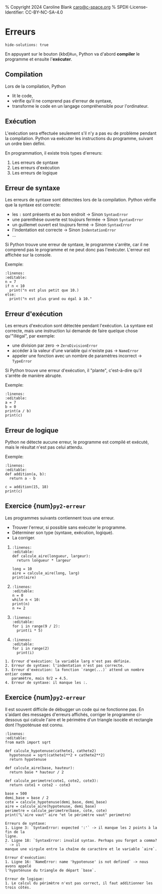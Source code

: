 % Copyright 2024 Caroline Blank <caro@c-space.org>
% SPDX-License-Identifier: CC-BY-NC-SA-4.0

# Erreurs

```{metadata}
hide-solutions: true
```

En appuyant sur le bouton {kbd}`Run`, Python va d'abord **compiler** le
programme et ensuite l'**exécuter**.

## Compilation

Lors de la compilation, Python
- lit le code,
- vérifie qu'il ne comprend pas d'erreur de syntaxe,
- transforme le code en un langage compréhensible pour l'ordinateur.

## Exécution

L'exécution sera effectuée seulement s'il n'y a pas eu de problème pendant
la compilation. Python va exécuter les instructions du programme, suivant un
ordre bien défini.

En programmation, il existe trois types d'erreurs:
1. Les erreurs de syntaxe
2. Les erreurs d'exécution
3. Les erreurs de logique

## Erreur de syntaxe

Les erreurs de syntaxe sont détectées lors de la compilation. Python vérifie que
la syntaxe est correcte:
- les `:` sont présents et au bon endroit -> Sinon `SyntaxError`
- une parenthèse ouverte est toujours fermée -> Sinon `SyntaxError`
- un guillemet ouvert est toujours fermé -> Sinon `SyntaxError`
- l'indentation est correcte -> Sinon `IndentationError`
- ...

Si Python trouve une erreur de syntaxe, le programme s'arrête, car il ne
comprend pas le programme et ne peut donc pas l'exécuter. L'erreur est affichée
sur la console.

Exemple:

```{exec} python
:linenos:
:editable:
n = 7
if n < 10
  print("n est plus petit que 10.)
else:
  print("n est plus grand ou égal à 10."
```

## Erreur d'exécution

Les erreurs d'exécution sont détectée pendant l'exécution. La syntaxe est
correcte, mais une instruction lui demande de faire quelque chose qu'"illégal",
par exemple:
- une division par zero -> `ZeroDivisionError`
- accéder à la valeur d'une variable qui n'existe pas -> `NameError`
- appeler une fonction avec un nombre de paramètres incorrect -> `TypeError`

Si Python trouve une erreur d'exécution, il "plante", c'est-à-dire qu'il
s'arrête de manière abrupte.

Exemple:

```{exec} python
:linenos:
:editable:
a = 7
b = 0
print(a / b)
print(c)
```

## Erreur de logique

Python ne détecte aucune erreur, le programme est compilé et exécuté, mais le
résultat n'est pas celui attendu.

Exemple:

```{exec} python
:linenos:
:editable:
def addition(a, b):
  return a - b

c = addition(15, 18)
print(c)
```

## Exercice {num}`py2-erreur`

Les programmes suivants contiennent tous une erreur.
- Trouver l'erreur, si possible sans exécuter le programme.
- Déterminer son type (syntaxe, exécution, logique).
- La corriger.

1.  ```{exec} python
    :linenos:
    :editable:
    def calcule_aire(longueur, largeur):
      return longueur * largeur

    long = 10
    aire = calcule_aire(long, larg)
    print(aire)
    ```

2.  ```{exec} python
    :linenos:
    :editable:
    n = 0
    while n < 10:
    print(n)
    n += 2
    ```

3.  ```{exec} python
    :linenos:
    :editable:
    for i in range(9 / 2):
      print(i * 5)
    ```

4.  ```{exec} python
    :linenos:
    :editable:
    for i in range(2)
      print(i)
    ```


```{solution}
1. Erreur d'exécution: la variable larg n'est pas définie.
2. Erreur de syntaxe: l'indentation n'est pas correcte.
3. Erreur d'exécution: la fonction `range(...)` attend un nombre entier comme
   paramètre, mais 9/2 = 4.5.
4. Erreur de syntaxe: il manque les :.
```

## Exercice {num}`py2-erreur`

Il est souvent difficile de débugger un code qui ne fonctionne pas. En s'aidant
des messages d'erreurs affichés, corriger le programme ci-dessous qui calcule
l'aire et le périmètre d'un triangle isocèle et rectangle dont l'hypoténuse est
connu.


```{exec} python
:linenos:
:editable:
from math import sqrt

def calcule_hypotenuse(cathete1, cathete2)
  hypotenuse = sqrt(cathete1**2 + cathete2**2)
  return hypotenuse

def calcule_aire(base, hauteur):
  return base * hauteur / 2

def calcule_perimetre(cote1, cote2, cote3):
  return cote1 + cote2 - cote3

base = 500
demi_base = base / 2
cote = calcule_hypotenuse(demi_base, demi_base)
aire = calcule_aire(hypotenuse, demi_base)
perimetre = calcule_perimetre(base, cote, cote)
print("L'aire vaut" aire "et le périmètre vaut" perimetre)
```

```{solution}
Erreurs de syntaxe:
1. Ligne 3: `SyntaxError: expected ':'` -> il manque les 2 points à la fin de la
ligne.
2. Ligne 18: `SyntaxError: invalid syntax. Perhaps you forgot a comma?` -> il
manque une virgule entre la chaîne de caractère et le variable `aire`.

Erreur d'exécution:
1. Ligne 16: `NameError: name 'hypotenuse' is not defined` -> nous avons appelé
l'hypoténuse du triangle de départ `base`.

Erreur de logique:
1. Le calcul du périmètre n'est pas correct, il faut additionner les trois côtés.

```
